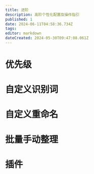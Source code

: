 ```yaml
---
title: 进阶
description: 高阶个性化配置及操作指引
published: 1
date: 2024-06-11T04:58:36.734Z
tags: 
editor: markdown
dateCreated: 2024-05-30T09:47:08.061Z
---
```


# 优先级


# 自定义识别词


# 自定义重命名

# 批量手动整理

# 插件
